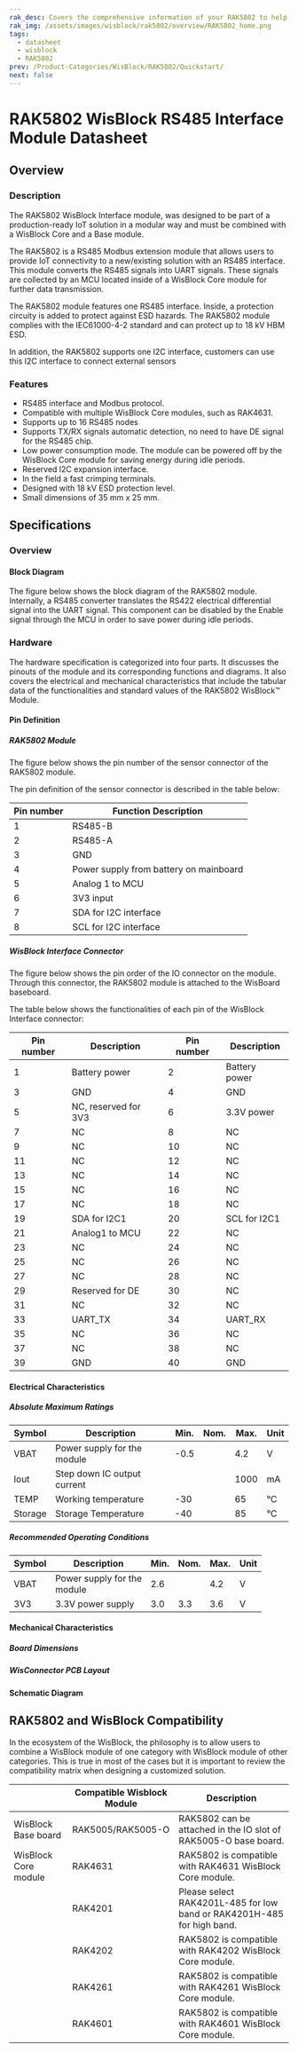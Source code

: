 ```yaml
---
rak_desc: Covers the comprehensive information of your RAK5802 to help you in using it. This information includes technical specifications, characteristics, and requirements, and it also discusses the device components.
rak_img: /assets/images/wisblock/rak5802/overview/RAK5802_home.png
tags:
  - datasheet
  - wisblock
  - RAK5802
prev: /Product-Categories/WisBlock/RAK5802/Quickstart/
next: false
---
```


# RAK5802 WisBlock RS485 Interface Module Datasheet

## Overview

### Description

The RAK5802 WisBlock Interface module, was designed to be part of a production-ready IoT solution in a modular way and must be combined with a WisBlock Core and a Base module. 

The RAK5802 is a RS485 Modbus extension module that allows users to provide IoT connectivity to a new/existing solution with an RS485 interface. This module converts the RS485 signals into UART signals. These signals are collected by an MCU located inside of a WisBlock Core module for further data transmission. 

The RAK5802 module features one RS485 interface. Inside, a protection circuity is added to protect against ESD hazards. The RAK5802 module complies with the  IEC61000-4-2 standard and can protect up to 18&nbsp;kV HBM ESD.

In addition, the RAK5802 supports one I2C interface, customers can use this I2C interface to connect external sensors


### Features

*	RS485 interface and Modbus protocol.
*	Compatible with multiple WisBlock Core modules, such as RAK4631.
*	Supports up to 16 RS485 nodes
*	Supports TX/RX signals automatic detection, no need to have DE signal for the RS485 chip.
*	Low power consumption mode. The module can be powered off by the WisBlock Core module for saving energy during idle periods. 
*	Reserved I2C expansion interface.
*	In the field a fast crimping terminals.
*	Designed with 18&nbsp;kV ESD protection level.
*	Small dimensions of 35&nbsp;mm x 25&nbsp;mm.

## Specifications

### Overview

#### Block Diagram
The figure below shows the block diagram of the RAK5802 module. Internally, a RS485 converter translates the RS422 electrical differential signal into the UART signal. This component can be disabled by the Enable signal through the MCU in order to save power during idle periods.

<rk-img
  src="/assets/images/wisblock/rak5802/datasheet/block-diagram.png"
  width="50%"
  caption="RAK5802 block diagram"
/>

### Hardware

The hardware specification is categorized into four parts. It discusses the pinouts of the module and its corresponding functions and diagrams. It also covers the electrical and mechanical characteristics that include the tabular data of the functionalities and standard values of the RAK5802 WisBlock™ Module.


#### Pin Definition

##### RAK5802 Module 

The figure below shows the pin number of the sensor connector of the RAK5802 module.

<rk-img
  src="/assets/images/wisblock/rak5802/datasheet/RAK5802-pinout.png"
  width="60%"
  caption="RAK5802 sensor connector"
/>

The pin definition of the sensor connector is described in the table below:

| **Pin number** | **Function Description** | 
| ---- | ---- | 
| 1 | RS485-B | 
| 2 | RS485-A | 
| 3 | GND | 
| 4 | Power supply from battery on mainboard | 
| 5 | Analog 1 to MCU | 
| 6 | 3V3 input | 
| 7 | SDA for I2C interface | 
| 8 | SCL for I2C interface | 


#####  WisBlock Interface Connector

The figure below shows the pin order of the IO connector on the module. Through this connector, the RAK5802 module is attached to the WisBoard baseboard. 

<rk-img
  src="/assets/images/wisblock/rak5802/datasheet/wisconnector-pins.png"
  width="50%"
  caption="RAK5802 internal WisBlock Interface connector."
/>

The table below shows the functionalities of each pin of the WisBlock Interface connector: 

| **Pin number** | **Description** | **Pin number** | **Description** | 
| ---- | ---- | ---- | ---- | 
| 1 | Battery power | 2 | Battery power | 
| 3 | GND | 4 | GND | 
| 5 | NC, reserved for 3V3 | 6 | 3.3V power | 
| 7 | NC | 8 | NC | 
| 9 | NC | 10 | NC | 
| 11 | NC | 12 | NC | 
| 13 | NC | 14 | NC | 
| 15 | NC | 16 | NC | 
| 17 | NC | 18 | NC | 
| 19 | SDA for I2C1 | 20 | SCL for I2C1 | 
| 21 | Analog1 to MCU | 22 | NC | 
| 23 | NC | 24 | NC | 
| 25 | NC | 26 | NC | 
| 27 | NC | 28 | NC | 
| 29 | Reserved for DE | 30 | NC | 
| 31 | NC | 32 | NC | 
| 33 | UART_TX | 34 | UART_RX | 
| 35 | NC | 36 | NC | 
| 37 | NC | 38 | NC | 
| 39 | GND | 40 | GND | 

#### Electrical Characteristics

##### Absolute Maximum Ratings

| **Symbol** | **Description** | **Min.** | **Nom.** | **Max.** | **Unit** | 
| ---- | ---- | ---- | ---- | ---- | ---- | 
| VBAT | Power supply for the module | -0.5 |  | 4.2 | V | 
| Iout | Step down IC output current |  |  | 1000 | mA | 
| TEMP | Working temperature | -30 |  | 65 | °C | 
| Storage | Storage Temperature | -40 |  | 85 | °C | 


##### Recommended Operating Conditions

| **Symbol** | **Description** | **Min.** | **Nom.** | **Max.** | **Unit** | 
| ---- | ---- | ---- | ---- | ---- | ---- | 
| VBAT | Power supply for the<br>module | 2.6 |  | 4.2 | V | 
| 3V3 | 3.3V power supply | 3.0 | 3.3 | 3.6 | V | 

#### Mechanical Characteristics

##### Board Dimensions

<rk-img
  src="/assets/images/wisblock/rak5802/datasheet/board-dimensions.png"
  width="80%"
  caption="RAK5802 dimensions"
/>

##### WisConnector PCB Layout

<rk-img
  src="/assets/images/wisblock/rak5802/datasheet/MxxS1003K6M.png"
  width="100%"
  caption="WisConnector PCB footprint and recommendations"
/>

#### Schematic Diagram

<rk-img
  src="/assets/images/wisblock/rak5802/datasheet/schematic.png"
  width="100%"
  caption="RAK5802 schematic diagram"
/>

## RAK5802 and WisBlock Compatibility

In the ecosystem of the WisBlock, the philosophy is to allow users to combine a WisBlock module of one category with WisBlock module of other categories. This is true in most of the cases but it is important to review the compatibility matrix when designing a customized solution. 

|  | **Compatible Wisblock Module** | **Description** | 
| ---- | ---- | ---- | 
| WisBlock Base board | RAK5005/RAK5005-O | RAK5802 can be attached in the IO slot of RAK5005-O base board. | 
| WisBlock Core module | RAK4631 | RAK5802 is compatible with RAK4631 WisBlock Core module. | 
|  | RAK4201 | Please select RAK4201L-485 for low band or RAK4201H-485 for high band. | 
|  | RAK4202 | RAK5802 is compatible with RAK4202 WisBlock Core module. | 
|  | RAK4261 | RAK5802 is compatible with RAK4261 WisBlock Core module. | 
|  | RAK4601 | RAK5802 is compatible with RAK4601 WisBlock Core module. | 